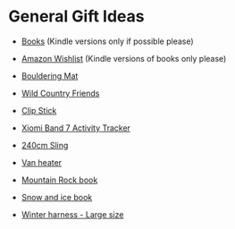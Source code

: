 # General Gift Ideas

- [Books](https://github.com/TerryLansdown/lists/blob/master/books-to-get.md) (Kindle versions only if possible please)

- [Amazon Wishlist](https://www.amazon.co.uk/hz/wishlist/ls/YEMNIYY7ALL8) (Kindle versions of books only please)
- [Bouldering Mat](https://alpkit.com/products/mujo-bouldering-mat)
- [Wild Country Friends](https://rockrun.com/products/wild-country-friend-1-2-3-set)
- [Clip Stick](https://www.tiso.com/eamga2ti0296/beta-climbing-betastick-evo-s-unisex-no-colour-eamga2ti0296/00126294/)
- [Xiomi Band 7 Activity Tracker](https://amzn.eu/d/02YPdcm2)
- [240cm Sling](https://www.needlesports.com/Catalogue/Climbing/Rock-Trad-Climbing/Slings-Extenders/Mammut-Contact-8mm-Dyneema-Sling)
- [Van heater](https://vwcaliforniaclub.com/shop/product/outdoor-revolution-electric-eco-oscillation-heater)
- [Mountain Rock book](https://www.needlesports.com/Catalogue/Books-Media/Guidebooks/Scotland/Mountain-Rock-COR-G008)
- [Snow and ice book](https://www.needlesports.com/Catalogue/Books-Media/Guidebooks/Scotland/Snow-Ice-COR-CG011)
- [Winter harness - Large size](https://www.alpinetrek.co.uk/blue-ice-choucas-harness-climbing-harness/)
